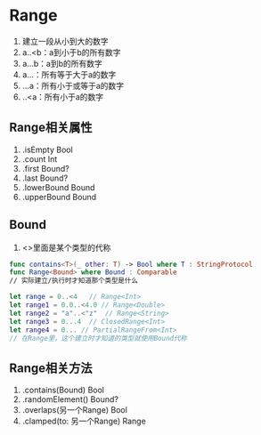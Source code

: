 # Range
1. 建立一段从小到大的数字
2. a..<b：a到小于b的所有数字
3. a...b：a到b的所有数字
4. a...：所有等于大于a的数字
5. ...a：所有小于或等于a的数字
6. ..<a：所有小于a的数字

## Range相关属性
1. .isEmpty Bool
2. .count   Int
3. .first   Bound?
4. .last    Bound?
5. .lowerBound Bound
6. .upperBound Bound

## Bound
1. <>里面是某个类型的代称
```swift
func contains<T>(_ other: T) -> Bool where T : StringProtocol
func Range<Bound> where Bound : Comparable
// 实际建立/执行时才知道那个类型是什么

let range = 0..<4   // Range<Int>
let range1 = 0.0..<4.0 // Range<Double>
let range2 = "a"..<"z"  // Range<String>
let range3 = 0...4  // ClosedRange<Int>
let range4 = 0... // PartialRangeFrom<Int>
// 在Range里，这个建立时才知道的类型就使用Bound代称 
```
## Range相关方法
1. .contains(Bound) Bool
2. .randomElement() Bound?
3. .overlaps(另一个Range) Bool
4. .clamped(to: 另一个Range) Range<Bound>

